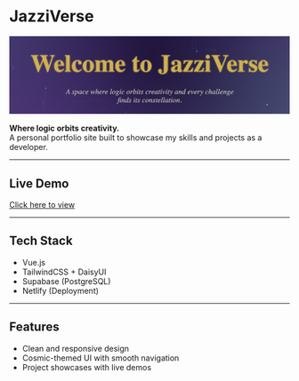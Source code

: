 # JazziVerse  

![JazziVerse Banner](images/banner.png)  
<!-- Replace with a screenshot or banner image of your site -->

**Where logic orbits creativity.**  
A personal portfolio site built to showcase my skills and projects as a developer.  

---

## Live Demo  
[Click here to view](https://jazziverse.com)  
<!-- Replace with your actual Netlify URL -->

---

## Tech Stack  
- Vue.js  
- TailwindCSS + DaisyUI  
- Supabase (PostgreSQL)  
- Netlify (Deployment)  

---

## Features  
- Clean and responsive design  
- Cosmic-themed UI with smooth navigation  
- Project showcases with live demos  
